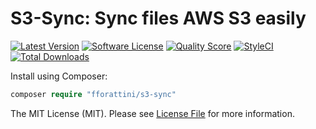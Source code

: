 # S3-Sync: Sync files AWS S3 easily

[![Latest Version](https://img.shields.io/github/release/fforattini/s3-sync.svg?style=flat-square)](https://github.com/filipeforattini/s3-sync/releases)
[![Software License](https://img.shields.io/badge/license-MIT-brightgreen.svg?style=flat-square)](LICENSE.md)
[![Quality Score](https://img.shields.io/scrutinizer/g/filipeforattini/s3-sync.svg?style=flat-square)](https://scrutinizer-ci.com/g/filipeforattini/s3-sync)
[![StyleCI](https://styleci.io/repos/30915528/shield)](https://styleci.io/repos/30915528)
[![Total Downloads](https://img.shields.io/packagist/dt/filipeforattini/s3-sync.svg?style=flat-square)](https://packagist.org/packages/filipeforattini/s3-sync)

Install using Composer:

```php
composer require "fforattini/s3-sync"
```

The MIT License (MIT). Please see [License File](LICENSE.md) for more information.